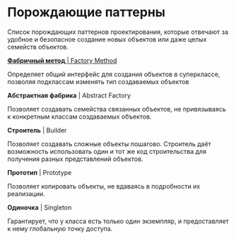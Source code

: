# Порождающие паттерны

Список порождающих паттернов проектирования, которые отвечают за удобное и безопасное создание новых объектов или даже целых семейств объектов.

[**Фабричный метод** | Factory Method](factory-method.md)

Определяет общий интерфейс для создания объектов в суперклассе, позволяя подклассам изменять тип создаваемых объектов

**Абстрактная фабрика** | Abstract Factory

Позволяет создавать семейства связанных объектов, не привязываясь к конкретным классам создаваемых объектов.

**Строитель** | Builder

Позволяет создавать сложные объекты пошагово. Строитель даёт возможность использовать один и тот же код строительства для получения разных представлений объектов.

**Прототип** | Prototype

Позволяет копировать объекты, не вдаваясь в подробности их реализации.

**Одиночка** | Singleton

Гарантирует, что у класса есть только один экземпляр, и предоставляет к нему глобальную точку доступа.